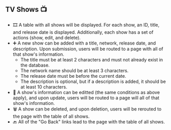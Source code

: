 ## TV Shows 📺 

*  🎞️ A table with all shows will be displayed. For each show, an ID, title, and release date is displayed. Additionally, each show has a set of actions (show, edit, and delete).
* ➕ A new show can be added with a title, network, release date, and description. Upon submission, users will be routed to a page with all of that show's information.
  * The title must be at least 2 characters and must not already exist in the database.
  * The network name should be at least 3 characters.
  * The release date must be before the current date.
  * The description is optional, but if a description is added, it should be at least 10 characters. 
* 📝 A show's information can be editted (the same conditions as above apply), and upon update, users will be routed to a page will all of that show's information.
* 🗑️ A show can be deleted, and upon deletion, users will be rerouted to the page with the table of all shows.
* 🔙 All of the "Go Back" links lead to the page with the table of all shows. 
